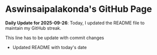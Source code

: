 # Aswinsaipalakonda's GitHub Page

**Daily Update for 2025-09-26**: Today, I updated the README file to maintain my GitHub streak.

This line has to be update with commit changes
 - Updated README with today's date 
